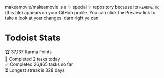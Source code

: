 makeamovie/makeamovie is a ✨ special ✨ repository because its `README.md` (this file) appears on your GitHub profile.
You can click the Preview link to take a look at your changes. darn right ya can

# Todoist Stats

<!-- TODO-IST:START -->
🏆  37,137 Karma Points           
🌸  Completed 2 tasks today           
✅  Completed 26,865 tasks so far           
⏳  Longest streak is 328 days
<!-- TODO-IST:END -->